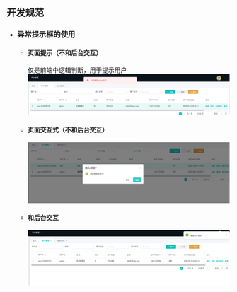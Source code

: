 ## 开发规范
+ ### 异常提示框的使用
  + #### 页面提示（不和后台交互）
    仅是前端中逻辑判断，用于提示用户
    ![img.png](imgs/img_4.png)

  + #### 页面交互式（不和后台交互）
    ![img_3.png](imgs/img_3.png)
  + #### 和后台交互
    ![img_2.png](imgs/img_2.png)